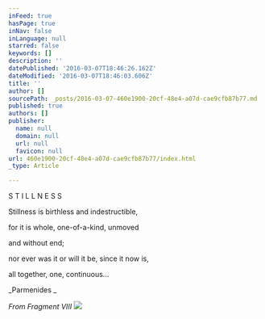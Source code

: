 ```yaml
---
inFeed: true
hasPage: true
inNav: false
inLanguage: null
starred: false
keywords: []
description: ''
datePublished: '2016-03-07T18:46:26.162Z'
dateModified: '2016-03-07T18:46:03.606Z'
title: ''
author: []
sourcePath: _posts/2016-03-07-460e1900-20cf-48e4-a07d-cae9cfb87b77.md
published: true
authors: []
publisher:
  name: null
  domain: null
  url: null
  favicon: null
url: 460e1900-20cf-48e4-a07d-cae9cfb87b77/index.html
_type: Article

---
```

S T I L L N E S S

Stillness is birthless and indestructible,

for it is whole, one-of-a-kind, unmoved

and without end;

nor ever was it or will it be, since it now is,

all together, one, continuous...

_Parmenides _

_From Fragment VIII_
![](https://s3-us-west-2.amazonaws.com/the-grid-img/p/4e0c215cac9834090564178e81c5a137ca7ca56c.jpg)